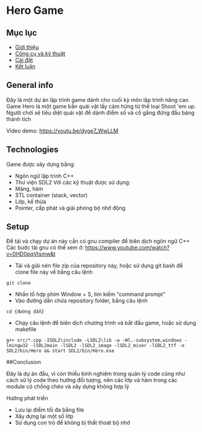 # Hero Game
## Mục lục
* [Giới thiệu](#general-info)
* [Công cụ và kỹ thuật](#technologies)
* [Cài đặt](#setup)
* [Kết luận](#Conculdesion)

## General info
Đây là một dự án lập trình game dành cho cuối kỳ môn lập trình nâng cao.
Game Hero là một game bắn quái vật lấy cảm hứng từ thể loại Shoot 'em up. Người chơi sẽ tiêu diệt quái vật để dành điểm số và cố gắng đứng đầu bảng thành tích

Video demo: https://youtu.be/dyge7_WwLLM
## Technologies
Game được xây dựng bằng:
* Ngôn ngữ lập trình C++
* Thư viện SDL2
Với các kỹ thuật được sử dụng:
* Mảng, hàm
* STL container (stack, vector)
* Lớp, kế thừa
* Pointer, cấp phát và giải phóng bộ nhớ động
## Setup
Để tải và chạy dự án này cần có gnu compiler để biên dịch ngôn ngữ C++
Các bước tải gnu có thể xem ở: https://www.youtube.com/watch?v=0HD0pqVtsmw&t
* Tải và giải nén file zip của repository này, hoặc sử dụng git bash để clone file này về bằng câu lệnh
```
git clone 
```
* Nhấn tổ hợp phím Window + S, tìm kiếm "command prompt"
* Vào đường dẫn chứa repository folder, bằng câu lệnh 
```
cd {đường dẫn}
```
* Chạy câu lệnh để biên dịch chương trình và bắt đầu game, hoặc sử dụng makefile
```
g++ src/*.cpp -ISDL2\include -LSDL2\lib -w -Wl,-subsystem,windows -lmingw32 -lSDL2main -lSDL2 -lSDL2_image -lSDL2_mixer -lSDL2_ttf -o SDL2/bin/Hero && start SDL2/bin/Hero.exe
```
##Conclusion

  Đây là dự án đầu, vì còn thiếu kinh nghiệm trong quản lý code cũng như cách xử lý code theo hướng đối tượng, nên các lớp và hàm trong các module có chồng chéo và xây dựng không hợp lý
  
  Hướng phát triển
 * Lưu lại điểm tối đa bằng file
 * Xây dựng lại một số lớp
 * Sử dụng con trỏ để không bị thất thoát bộ nhớ
